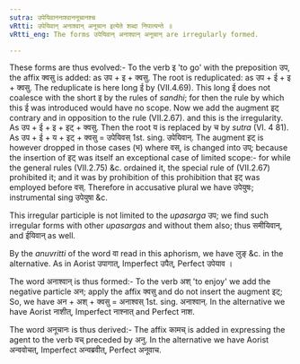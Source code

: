 ```yaml
---
sutra: उपेयिवाननाश्वाननूचानश्च
vRtti: उपेयिवान् अनाश्वान् अनूचान इत्येते शब्दा निपात्यन्ते ॥
vRtti_eng: The forms उपेयिवान् अनाश्वान् अनूचान् are irregularly formed.

---
```

These forms are thus evolved:- To the verb इ 'to go' with the preposition उप, the affix क्वसु is added: as उप + इ + क्वसु. The root is reduplicated: as उप + ई + इ + क्वसु. The reduplicate is here long ई by (VII.4.69). This long ई does not coalesce with the short इ by the rules of _sandhi_; for then the rule by which this ई was introduced would have no scope. Now we add the augment इट् contrary and in opposition to the rule (VII.2.67). and this is the irregularity. As उप + ई + इ + इट् + क्वसु. Then the root य is replaced by च by _sutra_ (VI. 4 81). As उप + ई + य + इट् + क्वसु = उपेयिवस् 1st. sing. उपेयिवान्. The augment इट् is however dropped in those cases (भ) where वस्, is changed into उप्; because the insertion of इट् was itself an exceptional case of limited scope:-  for while the general rules (VII.2.75) &c. ordained it, the special rule of (VII.2.67) prohibited it; and it was by prohibition of this prohibition that इट् was employed before वस्. Therefore in accusative plural we have उपेयुषः; instrumental sing उपेयुषा &c.

This irregular participle is not limited to the _upasarga_ उप; we find such irregular forms with other _upasargas_ and without them also; thus समीयिवान्, and ईयिवान् as well.

By the _anuvritti_ of the word वा read in this aphorism, we have लुङ् &c. in the alternative. As in Aorist उपागात्, Imperfect उपैत्, Perfect उपेयाव ।

The word अनाश्वान् is thus formed:- To the verb अश् 'to enjoy' we add the negative particle अन; apply the affix क्वसु and do not insert the augment इट्; So, we have अन + अश् + क्वसु = अनाश्वस् 1st. sing. अनाश्वान्. In the alternative we have Aorist नाशीत्, Imperfect नाश्नात् and Perfect नाश.

The word अनूचानः is thus derived:- The affix कामच् is added in expressing the agent to the verb वच् preceded by अनु. In the alternative we have Aorist अन्ववोचत्, Imperfect अन्वब्रवीत्, Perfect अनूवाच.
